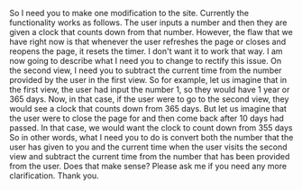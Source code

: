 So I need you to make one modification to the site. Currently the functionality works as follows. The user inputs a number and then they are given a clock that counts down from that number. However, the flaw that we have right now is that whenever the user refreshes the page or closes and reopens the page, it resets the timer. I don't want it to work that way. I am now going to describe what I need you to change to rectify this issue. On the second view, I need you to subtract the current time from the number provided by the user in the first view. So for example, let us imagine that in the first view, the user had input the number 1, so they would have 1 year or 365 days. Now, in that case, if the user were to go to the second view, they would see a clock that counts down from 365 days. But let us imagine that the user were to close the page for and then come back after 10 days had passed. In that case, we would want the clock to count down from 355 days So in other words, what I need you to do is convert both the number that the user has given to you and the current time when the user visits the second view and subtract the current time from the number that has been provided from the user. Does that make sense? Please ask me if you need any more clarification. Thank you.
